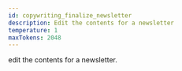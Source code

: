 ```yaml
---
id: copywriting_finalize_newsletter
description: Edit the contents for a newsletter
temperature: 1
maxTokens: 2048
---
```

edit the contents for a newsletter.
